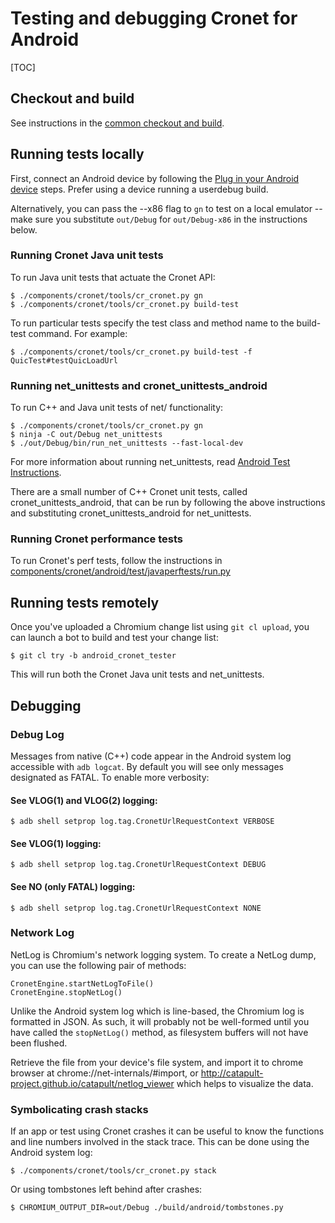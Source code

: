 # Testing and debugging Cronet for Android

[TOC]

## Checkout and build

See instructions in the [common checkout and
build](/components/cronet/build_instructions.md).

## Running tests locally

First, connect an Android device by following the [Plug in your Android
device](/docs/android_build_instructions.md#Plug-in-your-Android-device)
steps. Prefer using a device running a userdebug build.

Alternatively, you can pass the --x86 flag to `gn` to test on a local emulator
-- make sure you substitute `out/Debug` for `out/Debug-x86` in the instructions
below.

### Running Cronet Java unit tests

To run Java unit tests that actuate the Cronet API:

```shell
$ ./components/cronet/tools/cr_cronet.py gn
$ ./components/cronet/tools/cr_cronet.py build-test
```

To run particular tests specify the test class and method name to the build-test
command. For example:

```shell
$ ./components/cronet/tools/cr_cronet.py build-test -f QuicTest#testQuicLoadUrl
```

### Running net_unittests and cronet_unittests_android

To run C++ and Java unit tests of net/ functionality:

```shell
$ ./components/cronet/tools/cr_cronet.py gn
$ ninja -C out/Debug net_unittests
$ ./out/Debug/bin/run_net_unittests --fast-local-dev
```

For more information about running net_unittests, read
[Android Test Instructions](/docs/android_test_instructions.md).

There are a small number of C++ Cronet unit tests, called
cronet_unittests_android, that can be run by following the above instructions
and substituting cronet_unittests_android for net_unittests.

### Running Cronet performance tests

To run Cronet's perf tests, follow the instructions in
[components/cronet/android/test/javaperftests/run.py](test/javaperftests/run.py)

## Running tests remotely

Once you've uploaded a Chromium change list using `git cl upload`, you can
launch a bot to build and test your change list:

```shell
$ git cl try -b android_cronet_tester
```

This will run both the Cronet Java unit tests and net_unittests.

## Debugging

### Debug Log

Messages from native (C++) code appear in the Android system log accessible with
`adb logcat`. By default you will see only messages designated as FATAL. To
enable more verbosity:

#### See VLOG(1) and VLOG(2) logging:

```shell
$ adb shell setprop log.tag.CronetUrlRequestContext VERBOSE
```

#### See VLOG(1) logging:

```shell
$ adb shell setprop log.tag.CronetUrlRequestContext DEBUG
```

#### See NO (only FATAL) logging:

```shell
$ adb shell setprop log.tag.CronetUrlRequestContext NONE
```

### Network Log

NetLog is Chromium's network logging system. To create a NetLog dump, you can
use the following pair of methods:

```
CronetEngine.startNetLogToFile()
CronetEngine.stopNetLog()
```

Unlike the Android system log which is line-based, the Chromium log is formatted
in JSON.  As such, it will probably not be well-formed until you have called the
`stopNetLog()` method, as filesystem buffers will not have been flushed.

Retrieve the file from your device's file system, and import it to chrome
browser at chrome://net-internals/#import, or
http://catapult-project.github.io/catapult/netlog_viewer which helps to
visualize the data.

### Symbolicating crash stacks

If an app or test using Cronet crashes it can be useful to know the functions
and line numbers involved in the stack trace. This can be done using the
Android system log:

```shell
$ ./components/cronet/tools/cr_cronet.py stack
```

Or using tombstones left behind after crashes:

```shell
$ CHROMIUM_OUTPUT_DIR=out/Debug ./build/android/tombstones.py
```
